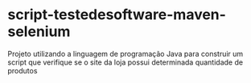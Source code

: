 # script-testedesoftware-maven-selenium
Projeto utilizando a linguagem de programação Java para construir um script que verifique se o site da loja possui determinada quantidade de produtos 
